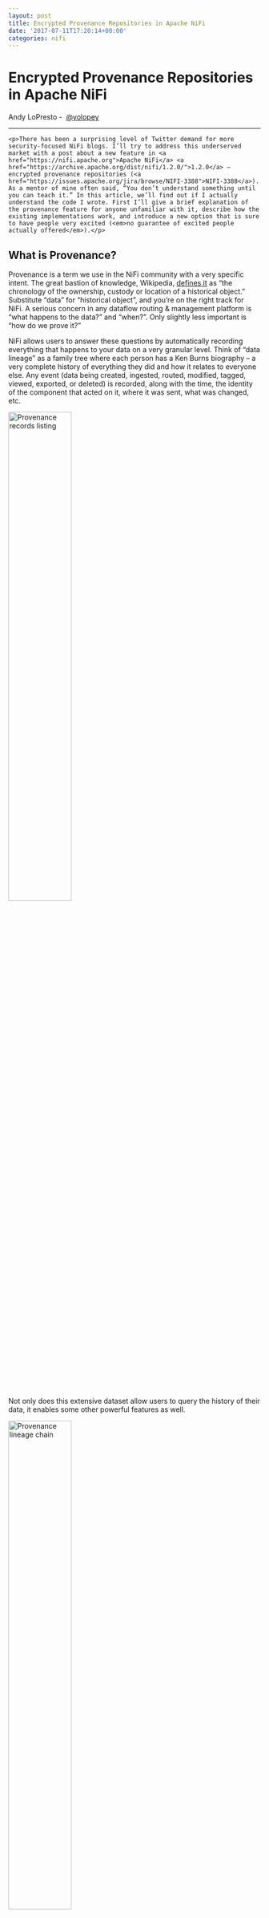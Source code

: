 ```yaml
---
layout: post
title: Encrypted Provenance Repositories in Apache NiFi
date: '2017-07-11T17:20:14+00:00'
categories: nifi
---
```

<h1>Encrypted Provenance Repositories in Apache NiFi</h1>

<p>
   <span class="author">Andy LoPresto -&nbsp;</span>
   <span class="author"><a href="https://twitter.com/yolopey">@yolopey</a></span>
</p>

<hr />

    <p>There has been a surprising level of Twitter demand for more security-focused NiFi blogs. I’ll try to address this underserved market with a post about a new feature in <a href="https://nifi.apache.org">Apache NiFi</a> <a href="https://archive.apache.org/dist/nifi/1.2.0/">1.2.0</a> – encrypted provenance repositories (<a href="https://issues.apache.org/jira/browse/NIFI-3388">NIFI-3388</a>). As a mentor of mine often said, “You don’t understand something until you can teach it.” In this article, we’ll find out if I actually understand the code I wrote. First I’ll give a brief explanation of the provenance feature for anyone unfamiliar with it, describe how the existing implementations work, and introduce a new option that is sure to have people very excited (<em>no guarantee of excited people actually offered</em>).</p>

<h2 id="what-is-provenance">What is Provenance?</h2>

<p>Provenance is a term we use in the NiFi community with a very specific intent. The great bastion of knowledge, Wikipedia, <a href="https://en.wikipedia.org/wiki/Provenance">defines it</a> as “the chronology of the ownership, custody or location of a historical object.” Substitute “data” for “historical object”, and you’re on the right track for NiFi. A serious concern in any dataflow routing &amp; management platform is “what happens to the data?” and “when?”. Only slightly less important is “how do we prove it?”</p>

<p>NiFi allows users to answer these questions by automatically recording everything that happens to your data on a very granular level. Think of “data lineage” as a family tree where each person has a Ken Burns biography – a very complete history of everything they did and how it relates to everyone else. Any event (data being created, ingested, routed, modified, tagged, viewed, exported, or deleted) is recorded, along with the time, the identity of the component that acted on it, where it was sent, what was changed, etc.</p>

<p><img class="dialog" style="height: 50%" src="https://alopresto.github.io/assets/provenance_query.png" alt="Provenance records listing" /></p>

<p>Not only does this extensive dataset allow users to query the history of their data, it enables some other powerful features as well.</p>

<p><img class="dialog" style="height: 50%" src="https://alopresto.github.io/assets/lineage_chain.png" alt="Provenance lineage chain" /></p>

<h3 id="explore">Explore</h3>

<p>Users can explore the provenance chain (the directed graph representation of the provenance events) of any flowfile to review the path it followed through the data flow. This allows both broad and focused analysis of things like timing bottlenecks, system performance, and identifying critical paths. Sometimes open-ended exploration of this data will reveal or inspire potential improvements in the flow itself.</p>

<h3 id="replay">Replay</h3>

<p>The provenance data is also crucial to a key feature of NiFi – allowing the user to <em>replay</em> flowfiles. As long as the provenance data has not been aged off and the referenced content is still available in the content repository, any flowfile can be replayed from any point in the flow. This greatly tightens the flow development lifecycle – rather than a “build and deploy” cycle, this encourages rapid refinement of a flow watching live (or slightly stale, but consistent) data proceed through different branches. A metaphor we use frequently in the NiFi community is that the data, much like water, is always flowing. NiFi is less about building permanent water pipes, and more like digging irrigation ditches from a constantly-flowing river.</p>

<p>While replay supports rapid flow refinement, the open secret is that it was developed for a different reason. NiFi connects many disparate systems, and in an enterprise environment, these are often owned and managed by different teams. Sometimes, data coming from System A, managed by Alice’s team, flows through a NiFi instance run by Norman, and then is routed to Bob’s System B. Saturday at 0300, an urgent alert comes into Norman saying that Bob hasn’t received data for the last 3 hours. A quick check of NiFi’s stats shows that Alice’s app is still producing messages on the correct Kafka topic and NiFi is consuming and delivering the data. After some troubleshooting, the RCA (root cause analysis) is that while the data was being written to a triage directory managed by Bob’s team, their application server was down, and the triage directory has aged out half of the delivered data.</p>

<p>In other loosely-coupled systems, the data may be lost forever. Not only does NiFi’s provenance allow Norman to prove that the data was delivered (important for the inevitable “blame game” that will be played by managers and budget people on Monday), but then to reconcile the “we’re all on the same team” mentality and help Bob out by replaying all the data that was lost back through the same flow.</p>

<h3 id="my-cpu-is-a-neural-net-processor-a-learning-computer">“My CPU is a neural-net processor, a learning computer”</h3>

<p>One of the buzzwords that you can’t go 20 minutes without hearing today is “machine learning” (<em>that’s two words</em>). While this means different things to different people (seriously, ask a data scientist sometime if you’re having trouble falling asleep), it’s generally accepted as “the computer learning something without being explicitly programmed”. <a href="https://linkedin.com/in/william-song39">Will Song</a> has done some fascinating research on using <a href="https://github.com/song-william/NiFi-Anomaly-Detection">NiFi provenance data for anomaly detection</a>. Rather than examining the actual content of a flowfile (which can inhabit a broad, aschematic domain or be in a format that is not easily consumed or parsed), Will took the approach of examining the provenance metadata, which is tightly defined. By identifying anomalous data in timing, routing, etc., he could build a clustering model and predictor system.</p>

<p>The possibilities for NiFi are impressive – from early fault detection (think identifying timing increases to predict failing external hardware or network issues), to flow recommender systems (a Markov chain lookup of the most frequent follow-on processors when Processor X is added to the flow or configured with a certain collection of attributes), to flow recovery (self-healing flows that can intelligently re-route data when a specific destination is not available or bypass an expensive enrichment step when the flow volume increases above a threshold rather than delay downstream delivery).</p>

<h2 id="uphill-both-ways">Uphill Both Ways</h2>

<p>The <a href="https://nifi.apache.org/docs/nifi-docs/html/user-guide.html#data_provenance">Provenance Repository</a> was originally developed to provide a basic storage facility and sequential iteration. As noted by <a href="https://twitter.com/dataflowmark">Mark Payne</a> in <a href="https://issues.apache.org/jira/browse/NIFI-3356">NIFI-3356: Provide a newly refactored provenance repository</a></p>

<blockquote>
  <p>The Persistent Provenance Repository has been redesigned a few different times over several years. The original design for the repository was to provide storage of events and sequential iteration over those events via a Reporting Task. After that, we added the ability to compress the data so that it could be held longer. We then introduced the notion of indexing and searching via Lucene. We’ve since made several more modifications to try to boost performance.</p>
</blockquote>

<blockquote>
  <p>At this point, however, the repository is still the bottleneck for many flows that handle large volumes of small FlowFiles. We need a new implementation that is based around the current goals for the repository and that can provide better throughput.</p>
</blockquote>

<p>The <code class="highlighter-rouge">PersistentProvenanceRepository</code> served well for a long time, and while it is still the default implementation for a vanilla installation of NiFi, Mark did amazing work building a completely redesigned backing store called the <code class="highlighter-rouge">WriteAheadProvenanceRepository</code>.</p>

<h2 id="faster-stronger-better">Faster, Stronger, Better</h2>

<p>The <code class="highlighter-rouge">WriteAheadProvenanceRepository</code> (or <code class="highlighter-rouge">WAPR</code> from here on out) uses a write-ahead log for the backing <code class="highlighter-rouge">EventStore</code>, rather than writing directly to <em>journal files</em> as the <code class="highlighter-rouge">PersistentProvenanceRepository</code> did. By combining the <code class="highlighter-rouge">EventStore</code>, which simply reports back an <code class="highlighter-rouge">EventIdentifier</code> to locate the written data, with an <code class="highlighter-rouge">EventIndex</code> (powered by <a href="https://lucene.apache.org/">Apache Lucene</a>), the two components can work in conjunction to provide high throughput and efficient querying and retrieval.</p>

<p>Out of the box, <code class="highlighter-rouge">WAPR</code> is about 3x as fast as <code class="highlighter-rouge">PPR</code>, and this scales better as more disks and CPU resources are made available. In addition, with the Lucene <code class="highlighter-rouge">EventIndex</code>, event records are immediately available for query and retrieval, as opposed to the batch processing and ingesting done by <code class="highlighter-rouge">PPR</code>.</p>

<p>The <code class="highlighter-rouge">WAPR</code> implementation follows the classic Java design pattern philosophy “composition over inheritance”, so the underlying <code class="highlighter-rouge">EventStore</code> field belonging to the repository contains <code class="highlighter-rouge">RecordWriter</code> and <code class="highlighter-rouge">RecordReader</code> members. By providing a factory for each of these fields during <code class="highlighter-rouge">EventStore</code> construction, the store is responsible for instantiating these objects when necessary, but the repository itself can inject the relevant behavior through DI (<a href="https://en.wikipedia.org/wiki/Dependency_injection">Dependency Injection</a>)/IoC (<a href="https://en.wikipedia.org/wiki/Inversion_of_control">Inversion of Control</a>). This is a crucial decision that made implementing the encrypted version much easier and cleaner.</p>

<h2 id="encrypt-all-the-things">Encrypt All The Things!</h2>

<p>That’s 8500 characters to get to the point of this article – why and how do we encrypt the provenance repository?</p>

<p>The <em>why</em> is pretty straightforward – why not? In all seriousness, provenance data contains, in addition to generic timing and routing metadata, the value of the attributes at each point in the lineage. Many of these values can be quite sensitive. While NiFi has access controls for the REST API and UI, these details are written in plaintext (or compressed via GZIP) to the backing file system. While NiFi was originally designed with the expectation that it would run on managed hardware, many users are now requesting cloud deployments, or as I call it, “storing the crown jewels in someone else’s safe”. As part of an ongoing effort to harden NiFi for deployment on remote/”untrusted” hardware, we are continually looking for exposed surfaces. I have plans to provide an encrypted version of all three repositories (<em>content</em> and <em>flowfile</em> are the other two), and provenance seemed like the place to start, as it is the most ephemeral and the <code class="highlighter-rouge">WAPR</code> was most recently written and likely to be the cleanest, learning the most from the continual community feedback.</p>

<p>The <em>how</em> isn’t much more complicated. Because of Mark’s clean architecture, I was able to extend the <code class="highlighter-rouge">WAPR</code> and intercept the <code class="highlighter-rouge">RecordReaderFactory</code> and <code class="highlighter-rouge">RecordWriterFactory</code> that were injected into the <code class="highlighter-rouge">EventStore</code> constructor and simply replace those with my own implementations. This means the <code class="highlighter-rouge">EncryptedWriteAheadProvenanceRepository</code> file is a grand total of 159 lines (the unit test is 346).</p>

<p>The classes we will actually examine here are the <code class="highlighter-rouge">KeyProvider</code> interface and its two (current) implementations <code class="highlighter-rouge">StaticKeyProvider</code> and <code class="highlighter-rouge">FileBasedKeyProvider</code>, the <code class="highlighter-rouge">ProvenanceEventEncryptor</code> interface and its sole (current) implementation <code class="highlighter-rouge">AESProvenanceEventEncryptor</code>, and the new implementations of <code class="highlighter-rouge">EncryptedSchemaRecordReader</code> and <code class="highlighter-rouge">EncryptedSchemaRecordWriter</code>.</p>

<h3 id="vinz-clortho-keymaster-of-gozer">Vinz Clortho, Keymaster of Gozer</h3>

<p>Providing access to encryption keys is one of the great challenges of data protection. Handling key material protection and availability, as well as key migration, rotation, and expiry are broad and complicated topics. For the initial implementation, I focused on two providers – <code class="highlighter-rouge">StaticKeyProvider</code> and <code class="highlighter-rouge">FileBasedKeyProvider</code>. The common interface is quite simple, providing four methods (Javadoc elided):</p>

<div class="highlighter-rouge"><pre class="highlight"><code>public interface KeyProvider {
     SecretKey getKey(String keyId) throws KeyManagementException; 
     boolean keyExists(String keyId);  
     List&lt;String&gt; getAvailableKeyIds();   
     boolean addKey(String keyId, SecretKey key) throws OperationNotSupportedException, KeyManagementException;
}
</code></pre>
</div>

<p>The methods are fairly self-documenting – by storing the <code class="highlighter-rouge">keyId</code> alongside the encrypted data, we are able to encrypt records with varying keys over time, reducing the risk of key compromise to be more granular.</p>

<p>The static implementation simply contains a <code class="highlighter-rouge">HashMap</code> of key IDs to <code class="highlighter-rouge">SecretKey</code> objects. It is initialized by reading the <code class="highlighter-rouge">$NIFI_HOME/conf/nifi.properties</code> file and reading the provided keys. These keys can be in plaintext or encrypted (along with any other sensitive configuration value) using the <code class="highlighter-rouge">$ ./bin/encrypt-config.sh</code> tool provided by the NiFi Toolkit.</p>

<div class="highlighter-rouge"><pre class="highlight"><code>if (StaticKeyProvider.class.getName().equals(implementationClassName)) {
    // Get all the keys (map) from config
    if (CryptoUtils.isValidKeyProvider(implementationClassName, config.getKeyProviderLocation(), config.getKeyId(), config.getEncryptionKeys())) {
        Map&lt;String, SecretKey&gt; formedKeys = config.getEncryptionKeys().entrySet().stream()
            .collect(Collectors.toMap(
                Map.Entry::getKey,
                e -&gt; {
                    try {
                        return CryptoUtils.formKeyFromHex(e.getValue());
                    } catch (KeyManagementException e1) {
                        // This should never happen because the hex has already been validated
                        logger.error("Encountered an error: ", e1);
                        return null;
                    }
                }));
        keyProvider = new StaticKeyProvider(formedKeys);
    } else {
        final String msg = "The StaticKeyProvider definition is not valid";
        logger.error(msg);
        throw new KeyManagementException(msg);
    }
}
</code></pre>
</div>

<p>The file-based implementation expands on this by reading from a separate file (which can be located on a remote volume, etc.) and reading a key-value listing of key IDs and keys. The key material is Base64-encoded, encrypted and signed (using <code class="highlighter-rouge">AES G/CM</code>) hexadecimal representations.</p>

<p>Currently neither implementation supports the <code class="highlighter-rouge">addKey</code> method, but in the future, I expect a <code class="highlighter-rouge">PKCS11</code>-compatible HSM (<a href="https://en.wikipedia.org/wiki/Hardware_security_module">Hardware Security Module</a>) provider as well as bridges to sensitive value containers like Square’s <a href="https://square.github.io/keywhiz/">KeyWhiz</a> and Hashicorp’s <a href="https://www.vaultproject.io/">Vault</a>.</p>

<p>The <code class="highlighter-rouge">KeyProvider</code> interface and the implementations are also contained within the provenance package and module, but I expect to refactor them out to a framework-level service as part of changes in <a href="https://issues.apache.org/jira/browse/NIFI-3890">NIFI-3890: Create Key Management Controller Service</a>.</p>

<h3 id="superfluous-interface-development">Superfluous Interface Development</h3>

<p>I’m kind of joking in the section title – the <code class="highlighter-rouge">ProvenanceEventEncryptor</code> interface has only four methods and only one implementation, but I wanted to ensure it could be cleanly extended in the future.</p>

<div class="highlighter-rouge"><pre class="highlight"><code>public interface ProvenanceEventEncryptor {
    void initialize(KeyProvider keyProvider) throws KeyManagementException;
    byte[] encrypt(byte[] plainRecord, String recordId, String keyId) throws EncryptionException;
    byte[] decrypt(byte[] encryptedRecord, String recordId) throws EncryptionException;
    String getNextKeyId() throws KeyManagementException;
}
</code></pre>
</div>

<p><em>Warning: Crypto nerd stuff ahead</em></p>

<p>The provided implementation uses <code class="highlighter-rouge">AES</code> (<a href="https://en.wikipedia.org/wiki/Advanced_Encryption_Standard">Advanced Encryption Standard</a>) in <code class="highlighter-rouge">G/CM</code> (<a href="https://en.wikipedia.org/wiki/Galois/Counter_Mode">Galois/Counter Mode</a>). <code class="highlighter-rouge">AES</code> is a symmetric encryption cipher, a variant of the Rijndael cipher, a substitution-permutation network, with a fixed block size of 128 bits and a key length of 128, 192, or 256 bits. This is in contrast to one of its most-common predecessors, <code class="highlighter-rouge">DES</code> (<a href="https://en.wikipedia.org/wiki/Data_Encryption_Standard">Data Encryption Standard</a>), which used a Feistel network. If you want more detail than this, buy me a beer sometime and sit back. If you absolutely <em>do not</em> want more detail, consider yourself sane, and accept that it is sufficient for what we are covering here. In addition to the cipher selection, <code class="highlighter-rouge">G/CM</code> is an AEAD (<a href="https://en.wikipedia.org/wiki/Authenticated_encryption">Authenticated Encryption with Associated Data</a>) mode of operation, which means that not only does it provide <em>confidentiality</em> (only people with the secret key can decrypt the cipher text), it also provides <em>integrity</em> (the cipher text cannot be undetectably modified by a party without the secret key). This is crucial for authenticity, especially in the application of provenance data, and common modes like <code class="highlighter-rouge">ECB</code>, <code class="highlighter-rouge">CBC</code>, and <code class="highlighter-rouge">CTR</code> do not provide this feature. An alternative construction would be to use a hash-based message authentication code (<code class="highlighter-rouge">HMAC</code>) like <code class="highlighter-rouge">HMAC/SHA-256</code> or <a href="https://research.kudelskisecurity.com/2017/03/06/why-replace-sha-1-with-blake2/"><code class="highlighter-rouge">BLAKE2</code></a> <em>with a separate key</em> <strong>over the cipher text</strong>, but <code class="highlighter-rouge">G/CM</code> satisfies the requirements without a separate key and operation, so it’s a personal favorite for scenarios like this.</p>

<p>In the future, there may be <a href="https://blog.cloudflare.com/do-the-chacha-better-mobile-performance-with-cryptography/"><code class="highlighter-rouge">ChaCha20-Poly1305</code></a> implementations for better performance, <a href="https://en.wikipedia.org/wiki/RSA_(cryptosystem)">RSA</a> or <a href="https://en.wikipedia.org/wiki/GNU_Privacy_Guard">GPG</a> implementations for asymmetric encryption using public-private key pairs, or even HSM implementations for encryption performed on remote/network-attached encryption appliances with completely contained keys.</p>

<p>Regardless, the actual interface contract is quite straightforward. The <code class="highlighter-rouge">encrypt()</code> and <code class="highlighter-rouge">decrypt()</code> methods accept arbitrary <code class="highlighter-rouge">byte[]</code> messages and some metadata, check that the specified key exists and is valid, and then perform the desired cryptographic operation (including serializing/deserializing the encryption metadata) and return the resulting <code class="highlighter-rouge">byte[]</code>.</p>

<h3 id="how-to-lose-a-super-bowl-and-other-great-interceptions">How to Lose a Super Bowl and Other Great Interceptions</h3>

<p>We now turn to the pieces that actually make the repository work (everything up to this point has been pretty standard point-n’-click cryptography). The <code class="highlighter-rouge">EncryptedSchemaRecordWriter</code> and <code class="highlighter-rouge">EncryptedSchemaRecordReader</code> classes that we define will be wrappers extending and adding bonus functionality to the <code class="highlighter-rouge">EventIdFirstSchemaRecord*</code> classes. By providing different factories to the <code class="highlighter-rouge">EventStore</code> constructor as mentioned earlier, we’ll provide compatible instances which intercept the <code class="highlighter-rouge">byte[]</code> serialization/deserialization and also encrypt/decrypt the data. This means we don’t need any additional work to handle event indexing/querying, compression, etc. This saves us about 800 lines of repetition.</p>

<p>The encryption is easy – as stated above, the record is already serialized to a <code class="highlighter-rouge">byte[]</code> by the existing record writer, and that <code class="highlighter-rouge">byte[]</code> is handed to the <code class="highlighter-rouge">ProvenanceEventEncryptor</code> already described. The <code class="highlighter-rouge">EncryptionMetadata</code> (key ID, algorithm, IV, version, and cipher text length) is also serialized and prepended to allow on-demand retrieval and decryption (as a good crypto student, you did know we were going to use unique and non-predictable IVs for every event record, right?). This also allows records encrypted by two different keys to reside side-by-side in the repository with no ill effects.</p>

<p>The decryption operation is simply the inverse – retrieve the blob of data identified by the event ID (and read using random access via stored offset, not sequential reads) from the repository, retrieve the key and decrypt it, and then pass the plaintext serialized form to the delegated <code class="highlighter-rouge">readRecord()</code> method to be rehydrated into an object.</p>

<h3 id="configuring-the-app">Configuring The App</h3>

<p>As described in the <a href="https://nifi.apache.org/docs/nifi-docs/html/user-guide.html#encrypted-provenance">Apache NiFi User Guide</a> and <a href="https://nifi.apache.org/docs/nifi-docs/html/administration-guide.html#encrypted-write-ahead-provenance-repository-properties">Apache NiFi Admin Guide</a> (light reading for insomniacs), the encrypted provenance repository does need a little bit of configuration in <code class="highlighter-rouge">nifi.properties</code>. Every property is verbosely described on that page, but here is the simplest valid configuration:</p>

<div class="highlighter-rouge"><pre class="highlight"><code>nifi.provenance.repository.implementation=org.apache.nifi.provenance.EncryptedWriteAheadProvenanceRepository
nifi.provenance.repository.debug.frequency=100
nifi.provenance.repository.encryption.key.provider.implementation=org.apache.nifi.provenance.StaticKeyProvider
nifi.provenance.repository.encryption.key.provider.location=
nifi.provenance.repository.encryption.key.id=Key1
nifi.provenance.repository.encryption.key=0123456789ABCDEFFEDCBA98765432100123456789ABCDEFFEDCBA9876543210
</code></pre>
</div>

<h2 id="does-it-actually-work">Does It Actually Work?</h2>

<p>Encryption always adds costs to any software. I ran some basic performance tests to provide some metrics in <a href="https://github.com/apache/nifi/pull/1686">PR 1686</a>, and I found that with low flow volume, using an encrypted provenance repository was more than twice as fast as the old <code class="highlighter-rouge">PPR</code> and almost identical to the new <code class="highlighter-rouge">WAPR</code>. This led me to double-take and question “is it actually encrypting anything?”</p>

<p><img class="dialog" style="width: 100%" src="https://alopresto.github.io/assets/selv.png" alt="Small Event Low Volume benchmarks" /></p>

<p>I used my handy <a href="http://ridiculousfish.com/hexfiend/">Hex Fiend</a> to examine the actual files on disk to ensure the data was being encrypted. Here you can see the <code class="highlighter-rouge">EncryptionMetadata</code> being serialized via Java serialization and the cipher text of the event record following.</p>

<p><img class="dialog" style="height: 50%" src="https://alopresto.github.io/assets/encrypted_repo_file.png" alt="Encrypted repository file" /></p>

<p>Ok, so once the data is encrypted, is it still useful in the app? Sure enough, a provenance query returns perfectly human-readable records through the REST API and the UI.</p>

<p><img class="dialog" style="height: 50%" src="https://alopresto.github.io/assets/encrypted_prov_query.png" alt="Encrypted provenance repository query" /></p>

<p>With high flow volume, I did “luckily” see more performance cost. Still, running with an encrypted provenance repository, the flow could handle about 13k events per second. While the flow performance was slower than the original <code class="highlighter-rouge">PPR</code>, the provenance queries were almost identical (and sometimes even faster).</p>

<p><img class="dialog" style="width: 100%" src="https://alopresto.github.io/assets/sehv.png" alt="Small Event High Volume benchmarks" /></p>

<p>Long story short, if you like writing encrypted provenance data to your disk, NiFi’s got you covered.</p>

<h2 id="back-to-the-future">Back to the Future</h2>

<p>There is still plenty of work to do here. Repository implementation migration is not as smooth as it could be, tools for migration and key rotation would be nice, the <code class="highlighter-rouge">KeyProvider</code> and other services can be extracted to the framework level, content and flowfile repository implementations are still necessary, and provenance records themselves do not have cryptographic signatures over their content (for chain of custody, governance, and integrity guarantees). The User Guide has <a href="https://nifi.apache.org/docs/nifi-docs/html/user-guide.html#potential-issues">a section</a> devoted just to “Potential Issues” involved. As provenance data isn’t intended to be stored long term in NiFi, but offloaded to a glacial store like <a href="https://atlas.incubator.apache.org/">Apache Atlas</a>, these aren’t priority issues. I would recommend you try the encrypted provenance repository on non-business-critical data at first, but in our tests, it has been pretty stable.</p>
